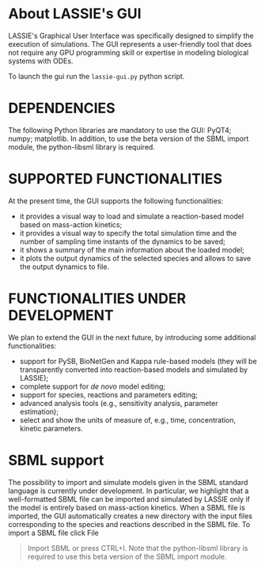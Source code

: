 # About LASSIE's GUI

LASSIE's Graphical User Interface was specifically designed to simplify the execution of simulations. The GUI represents a user-friendly tool that does not require any GPU programming skill or expertise in modeling biological systems with ODEs.

To launch the gui run the `lassie-gui.py` python script.

# DEPENDENCIES

The following Python libraries are mandatory to use the GUI: PyQT4; numpy; matplotlib.
In addition, to use the beta version of the SBML import module, the python-libsml library is required.

# SUPPORTED FUNCTIONALITIES

At the present time, the GUI supports the following functionalities:
* it provides a visual way to load and simulate a reaction-based model based on mass-action kinetics;
* it provides a visual way to specify the total simulation time and the number of sampling time instants of the dynamics to be saved;
* it shows a summary of the main information about the loaded model;
* it plots the output dynamics of the selected species and allows to save the output dynamics to file. 

# FUNCTIONALITIES UNDER DEVELOPMENT

We plan to extend the GUI in the next future, by introducing some additional functionalities:
* support for PySB, BioNetGen and Kappa rule-based models (they will be transparently converted into reaction-based models and simulated by LASSIE);
* complete support for _de novo_ model  editing;
* support for species, reactions and parameters editing;
* advanced analysis tools (e.g., sensitivity analysis, parameter estimation);
* select and show the units of measure of, e.g., time, concentration, kinetic parameters.

# SBML support 

The possibility to import and simulate models given in the SBML standard language is currently under development.
In particular, we highlight that a well-formatted SBML file can be imported and simulated by LASSIE only if the model
is entirely based on mass-action kinetics. When a SBML file is imported, the GUI automatically creates a new directory
with the input files corresponding to the species and reactions described in the SBML file. To import a SBML file click File
> Import SBML or press CTRL+I. Note that the python-libsml library is required to use this beta version of the SBML
import module.
